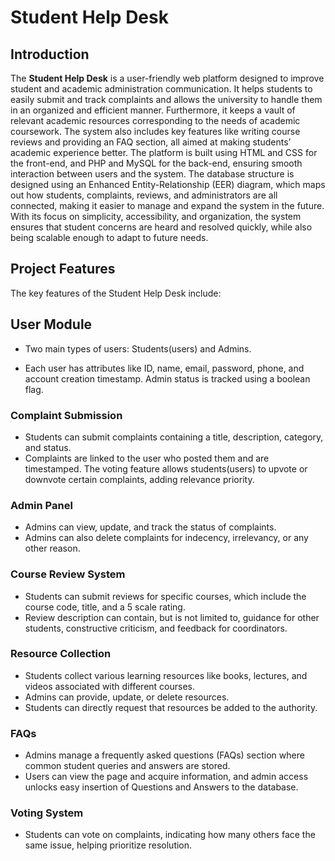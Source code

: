 # Student Help Desk
## Introduction

The **Student Help Desk** is a user-friendly web platform designed to improve student and academic administration communication. It helps students to easily submit and track complaints and allows the university to handle them in an organized and efficient manner. Furthermore, it keeps a vault of relevant academic resources corresponding to the needs of academic coursework. The system also includes key features like writing course reviews and providing an FAQ section, all aimed at making students’ academic experience better. The platform is built using HTML and CSS for the front-end, and PHP and MySQL for the back-end, ensuring smooth interaction between users and the system. The database structure is designed using an Enhanced Entity-Relationship (EER) diagram, which maps out how students, complaints, reviews, and administrators are all connected, making it easier to manage and expand the system in the future. With its focus on simplicity, accessibility, and organization, the system ensures that student concerns are heard and resolved quickly, while also being scalable enough to adapt to future needs.

## Project Features 

The key features of the Student Help Desk include:

## User Module


- Two main types of users: Students(users) and Admins.


- Each user has attributes like ID, name, email, password, phone, and account creation timestamp.
Admin status is tracked using a boolean flag.





### Complaint Submission


- Students can submit complaints containing a title, description, category, and status.
- Complaints are linked to the user who posted them and are timestamped.
The voting feature allows students(users) to upvote or downvote certain complaints, adding relevance priority.


### Admin Panel


- Admins can view, update, and track the status of complaints.
- Admins can also delete complaints for indecency, irrelevancy, or any other reason.


### Course Review System


- Students can submit reviews for specific courses, which include the course code, title, and a 5 scale rating.
- Review description can contain, but is not limited to, guidance for other students, constructive criticism, and feedback for coordinators. 


### Resource Collection


- Students collect various learning resources like books, lectures, and videos associated with different courses.
- Admins can provide, update, or delete resources. 
- Students can directly request that resources be added to the authority.


### FAQs


- Admins manage a frequently asked questions (FAQs) section where common student queries and answers are stored.
- Users can view the page and acquire information, and admin access unlocks easy insertion of Questions and Answers to the database.


### Voting System


- Students can vote on complaints, indicating how many others face the same issue, helping prioritize resolution.

